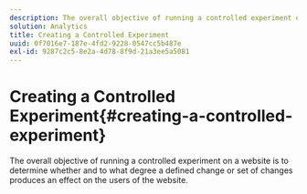 ```yaml
---
description: The overall objective of running a controlled experiment on a website is to determine whether and to what degree a defined change or set of changes produces an effect on the users of the website.
solution: Analytics
title: Creating a Controlled Experiment
uuid: 0f7016e7-187e-4fd2-9228-0547cc5b487e
exl-id: 9287c2c5-8e2a-4d78-8f9d-21a3ee5a5081
---
```

# Creating a Controlled Experiment{#creating-a-controlled-experiment}

The overall objective of running a controlled experiment on a website is to determine whether and to what degree a defined change or set of changes produces an effect on the users of the website.
